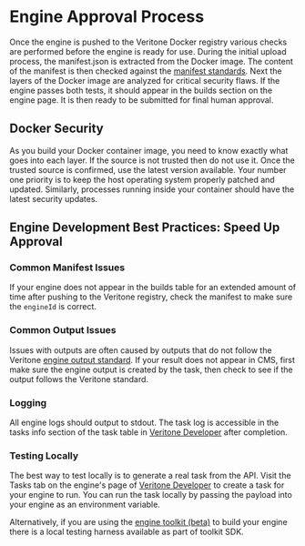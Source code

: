 # Engine Approval Process

Once the engine is pushed to the Veritone Docker registry various checks are performed before the engine is ready for use.
During the initial upload process, the manifest.json is extracted from the Docker image.
The content of the manifest is then checked against the [manifest standards](/engines/standards/engine-manifest/).
Next the layers of the Docker image are analyzed for critical security flaws.
If the engine passes both tests, it should appear in the builds section on the engine page.
It is then ready to be submitted for final human approval.

## Docker Security

As you build your Docker container image, you need to know exactly what goes into each layer.
If the source is not trusted then do not use it.
Once the trusted source is confirmed, use the latest version available.
Your number one priority is to keep the host operating system properly patched and updated.
Similarly, processes running inside your container should have the latest security updates.

## Engine Development Best Practices: Speed Up Approval

### Common Manifest Issues

If your engine does not appear in the builds table for an extended amount of time after pushing to the Veritone registry, check the manifest to make sure the `engineId` is correct.

### Common Output Issues

Issues with outputs are often caused by outputs that do not follow the Veritone [engine output standard](/engines/standards/engine-output/).
If your result does not appear in CMS, first make sure the engine output is created by the task, then check to see if the output follows the Veritone standard.

### Logging

All engine logs should output to stdout.
The task log is accessible in the tasks info section of the task table in [Veritone Developer](https://developer.veritone.com) after completion.

### Testing Locally

The best way to test locally is to generate a real task from the API.
Visit the Tasks tab on the engine's page of [Veritone Developer](https://developer.veritone.com) to create a task for your engine to run.
You can run the task locally by passing the payload into your engine as an environment variable.

Alternatively, if you are using the [engine toolkit (beta)](/engines/toolkit/) to build your engine there is a local testing harness available as part of toolkit SDK.

